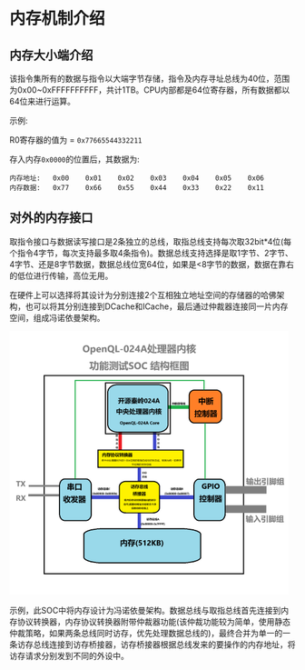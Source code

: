 # 内存机制介绍

## 内存大小端介绍

该指令集所有的数据与指令以大端字节存储，指令及内存寻址总线为40位，范围为0x00~0xFFFFFFFFFF，共计1TB。CPU内部都是64位寄存器，所有数据都以64位来进行运算。

示例:

R0寄存器的值为 = `0x77665544332211`

存入内存`0x0000`的位置后，其数据为:

``` 
内存地址: 	0x00    0x01    0x02    0x03    0x04    0x05    0x06
内存数据:	0x77    0x66    0x55    0x44    0x33    0x22    0x11
```

## 对外的内存接口

取指令接口与数据读写接口是2条独立的总线，取指总线支持每次取32bit*4位(每个指令4字节，每次支持最多取4条指令)。数据总线支持选择是取1字节、2字节、4字节、还是8字节数据，数据总线位宽64位，如果是<8字节的数据，数据在靠右的低位进行传输，高位无用。

在硬件上可以选择将其设计为分别连接2个互相独立地址空间的存储器的哈佛架构，也可以将其分别连接到DCache和ICache，最后通过仲裁器连接同一片内存空间，组成冯诺依曼架构。

![](./images/1.png)

示例，此SOC中将内存设计为冯诺依曼架构。数据总线与取指总线首先连接到内存协议转换器，内存协议转换器附带仲裁器功能(该仲裁功能较为简单，使用静态仲裁策略，如果两条总线同时访存，优先处理数据总线的)，最终合并为单一的一条访存总线连接到访存桥接器，访存桥接器根据总线发来的要操作的内存地址，将访存请求分别发到不同的外设中。